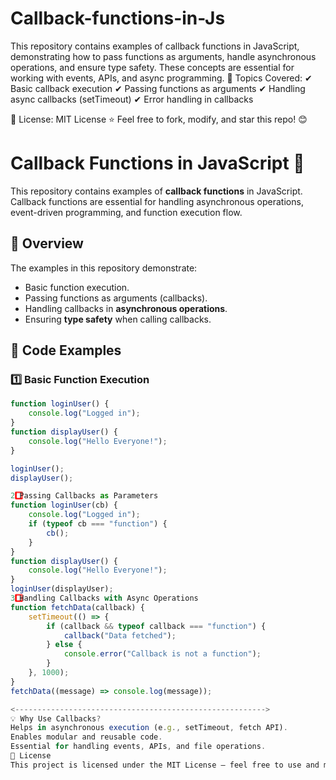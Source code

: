 # Callback-functions-in-Js
This repository contains examples of callback functions in JavaScript, demonstrating how to pass functions as arguments, handle asynchronous operations, and ensure type safety. These concepts are essential for working with events, APIs, and async programming.
🔹 Topics Covered:
✔ Basic callback execution
✔ Passing functions as arguments
✔ Handling async callbacks (setTimeout)
✔ Error handling in callbacks

📜 License: MIT License
⭐ Feel free to fork, modify, and star this repo! 😊



# Callback Functions in JavaScript 🚀

This repository contains examples of **callback functions** in JavaScript. Callback functions are essential for handling asynchronous operations, event-driven programming, and function execution flow.

## 🔹 Overview
The examples in this repository demonstrate:
- Basic function execution.
- Passing functions as arguments (callbacks).
- Handling callbacks in **asynchronous operations**.
- Ensuring **type safety** when calling callbacks.

## 📌 Code Examples
### **1️⃣ Basic Function Execution**
```js
function loginUser() {
    console.log("Logged in");
}
function displayUser() {
    console.log("Hello Everyone!");
}

loginUser();
displayUser();

2️⃣ Passing Callbacks as Parameters
function loginUser(cb) {
    console.log("Logged in");
    if (typeof cb === "function") {
        cb();
    }
}
function displayUser() {
    console.log("Hello Everyone!");
}
loginUser(displayUser);
3️⃣ Handling Callbacks with Async Operations
function fetchData(callback) {
    setTimeout(() => {
        if (callback && typeof callback === "function") {
            callback("Data fetched");
        } else {
            console.error("Callback is not a function");
        }
    }, 1000);
}
fetchData((message) => console.log(message));

<-------------------------------------------------------->
💡 Why Use Callbacks?
Helps in asynchronous execution (e.g., setTimeout, fetch API).
Enables modular and reusable code.
Essential for handling events, APIs, and file operations.
📜 License
This project is licensed under the MIT License – feel free to use and modify it!


